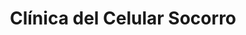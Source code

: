 ---
title: "Clínica del Celular Socorro"
url: /socorro/clinica-del-celular-socorro/
shop: teléfono móvil
---